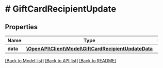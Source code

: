# # GiftCardRecipientUpdate

## Properties

Name | Type | Description | Notes
------------ | ------------- | ------------- | -------------
**data** | [**\OpenAPI\Client\Model\GiftCardRecipientUpdateData**](GiftCardRecipientUpdateData.md) |  |

[[Back to Model list]](../../README.md#models) [[Back to API list]](../../README.md#endpoints) [[Back to README]](../../README.md)
